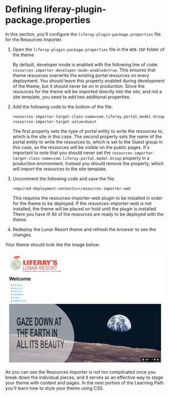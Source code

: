 # Defining liferay-plugin-package.properties

In this section, you'll configure the `liferay-plugin-package.properties` file
for the Resources Importer.

1.  Open the `liferay-plugin-package.properties` file in the `WEB-INF`
    folder of the theme.
   
    By default, developer mode is enabled with the following line of code: 
    `resources-importer-developer-mode-enabled=true`. This ensures that 
    theme resources overwrite the existing portal resources on every
    deployment. You should leave this property enabled during development of the
    theme, but it should never be on in production. Since the resources for the
    theme will be imported directly into the site, and not a site template, you
    need to add two additional properties.
 
2.  Add the following code to the bottom of the file:

        resources-importer-target-class-name=com.liferay.portal.model.Group
        resources-importer-target-value=Guest
 
    The first property sets the type of portal entity to write the resources to,
    which is the site in this case. The second property sets the name of the 
    portal entity to write the resources to, which is set to the Guest group in 
    this case, so the resources will be visible on the public pages. It's 
    important to note that you should never set the 
    `resources-importer-target-class-name=com.liferay.portal.model.Group`
    property in a production environment. Instead you should remove the
    property, which will import the resources to the site template.
 
3.  Uncomment the following code and save the file:

        required-deployment-contexts=\resources-importer-web

    This requires the resources-importer-web plugin to be installed in order for 
    the theme to be deployed. If the *resources-importer-web* is not installed, 
    the theme will be placed on hold until the plugin is installed. There you 
    have it! All of the resources are ready to be deployed with the theme.

4.  Redeploy the Lunar Resort theme and refresh the browser to see the changes.

Your theme should look like the image below:

![Figure 1: The Resources Importer .](../../images/resources-importer-fin-theme.png)

As you can see the Resources Importer is not too complicated once you break down
the individual pieces, and it serves as an effective way to stage your theme 
with content and pages. In the next portion of the Learning Path you'll learn
how to style your theme using CSS.
